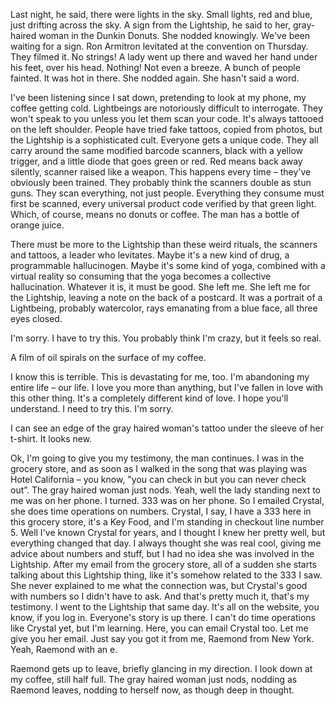 Last night, he said, there were lights in the sky. Small lights, red and blue, just drifting across the sky. A sign from the Lightship, he said to her, gray-haired woman in the Dunkin Donuts. She nodded knowingly. We've been waiting for a sign. Ron Armitron levitated at the convention on Thursday. They filmed it. No strings! A lady went up there and waved her hand under his feet, over his head. Nothing! Not even a breeze. A bunch of people fainted. It was hot in there. She nodded again. She hasn't said a word.

I've been listening since I sat down, pretending to look at my phone, my coffee getting cold. Lightbeings are notoriously difficult to interrogate. They won't speak to you unless you let them scan your code. It's always tattooed on the left shoulder. People have tried fake tattoos, copied from photos, but the Lightship is a sophisticated cult. Everyone gets a unique code. They all carry around the same modified barcode scanners, black with a yellow trigger, and a little diode that goes green or red. Red means back away silently, scanner raised like a weapon. This happens every time – they've obviously been trained. They probably think the scanners double as stun guns. They scan everything, not just people. Everything they consume must first be scanned, every universal product code verified by that green light. Which, of course, means no donuts or coffee. The man has a bottle of orange juice.

There must be more to the Lightship than these weird rituals, the scanners and tattoos, a leader who levitates. Maybe it's a new kind of drug, a programmable hallucinogen. Maybe it's some kind of yoga, combined with a virtual reality so consuming that the yoga becomes a collective hallucination. Whatever it is, it must be good. She left me. She left me for the Lightship, leaving a note on the back of a postcard. It was a portrait of a Lightbeing, probably watercolor, rays emanating from a blue face, all three eyes closed.

I'm sorry. I have to try this. You probably think I'm crazy, but it feels so real. 

A film of oil spirals on the surface of my coffee. 

I know this is terrible. This is devastating for me, too. I'm abandoning my entire life – our life. I love you more than anything, but I've fallen in love with this other thing. It's a completely different kind of love. I hope you'll understand. I need to try this. I'm sorry.

I can see an edge of the gray haired woman's tattoo under the sleeve of her t-shirt. It looks new.

Ok, I'm going to give you my testimony, the man continues. I was in the grocery store, and as soon as I walked in the song that was playing was Hotel California – you know, "you can check in but you can never check out”. The gray haired woman just nods. Yeah, well the lady standing next to me was on her phone. I turned. 333 was on her phone. So I emailed Crystal, she does time operations on numbers. Crystal, I say, I have a 333 here in this grocery store, it's a Key Food, and I'm standing in checkout line number 5. Well I've known Crystal for years, and I thought I knew her pretty well, but everything changed that day. I always thought she was real cool, giving me advice about numbers and stuff, but I had no idea she was involved in the Lightship. After my email from the grocery store, all of a sudden she starts talking about this Lightship thing, like it's somehow related to the 333 I saw. She never explained to me what the connection was, but Crystal's good with numbers so I didn't have to ask. And that's pretty much it, that's my testimony. I went to the Lightship that same day. It's all on the website, you know, if you log in. Everyone's story is up there. I can't do time operations like Crystal yet, but I'm learning. Here, you can email Crystal too. Let me give you her email. Just say you got it from me, Raemond from New York. Yeah, Raemond with an e.

Raemond gets up to leave, briefly glancing in my direction. I look down at my coffee, still half full. The gray haired woman just nods, nodding as Raemond leaves, nodding to herself now, as though deep in thought. 


